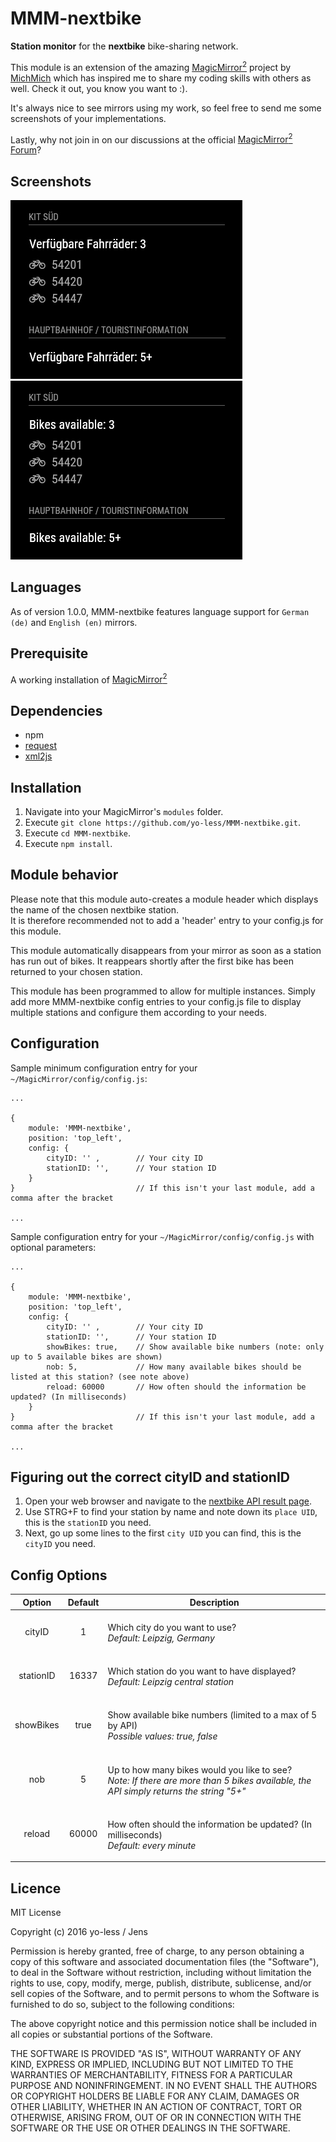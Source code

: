 # MMM-nextbike
<B>Station monitor</B> for the <B>nextbike</B> bike-sharing network.<P>

This module is an extension of the amazing [MagicMirror<sup>2</sup>](https://github.com/MichMich/MagicMirror) project by [MichMich](https://github.com/MichMich/) which has inspired me to share my coding skills with others as well. Check it out, you know you want to :). <P>

It's always nice to see mirrors using my work, so feel free to send me some screenshots of your implementations.<P>

Lastly, why not join in on our discussions at the official [MagicMirror<sup>2</sup> Forum](http://forum.magicmirror.builders/)?

## Screenshots

![German version](screenshots/screenshot_de.png)
![English version](screenshots/screenshot_en.png)

## Languages
As of version 1.0.0, MMM-nextbike features language support for `German (de)` and `English (en)` mirrors.

## Prerequisite
A working installation of [MagicMirror<sup>2</sup>](https://github.com/MichMich/MagicMirror)
 
## Dependencies
  * npm
  * [request](https://www.npmjs.com/package/request)
  * [xml2js](https://www.npmjs.com/package/xml2js)

## Installation
1. Navigate into your MagicMirror's `modules` folder.
2. Execute `git clone https://github.com/yo-less/MMM-nextbike.git`.
3. Execute `cd MMM-nextbike`.
3. Execute `npm install`.

## Module behavior
Please note that this module auto-creates a module header which displays the name of the chosen nextbike station. <BR>
It is therefore recommended not to add a 'header' entry to your config.js for this module.<P>
This module automatically disappears from your mirror as soon as a station has run out of bikes. It reappears shortly after the first bike has been returned to your chosen station.<P>
This module has been programmed to allow for multiple instances. Simply add more MMM-nextbike config entries to your config.js file to display multiple stations and configure them according to your needs.

## Configuration
Sample minimum configuration entry for your `~/MagicMirror/config/config.js`:

    ...
    
    {
        module: 'MMM-nextbike',
        position: 'top_left',
        config: {
            cityID: '' ,  		// Your city ID
            stationID: '', 		// Your station ID
        }
    } 							// If this isn't your last module, add a comma after the bracket
    
    ...


Sample configuration entry for your `~/MagicMirror/config/config.js` with optional parameters:

    ...
    
    {
        module: 'MMM-nextbike',
        position: 'top_left',
        config: {
            cityID: '' ,  		// Your city ID
            stationID: '', 		// Your station ID
            showBikes: true, 	// Show available bike numbers (note: only up to 5 available bikes are shown)
            nob: 5, 			// How many available bikes should be listed at this station? (see note above)
            reload: 60000 		// How often should the information be updated? (In milliseconds)
        }
    } 							// If this isn't your last module, add a comma after the bracket
    
    ...

## Figuring out the correct cityID and stationID
1. Open your web browser and navigate to the [nextbike API result page](http://api.nextbike.net/maps/nextbike-official.xml).
2. Use STRG+F to find your station by name and note down its `place UID`, this is the `stationID` you need.
3. Next, go up some lines to the first `city UID` you can find, this is the `cityID` you need.

## Config Options
| **Option** | **Default** | **Description** |
| :---: | :---: | --- |
| cityID | 1 | <BR>Which city do you want to use? <BR><EM> Default: Leipzig, Germany</EM><P> |
| stationID | 16337 | <BR>Which station do you want to have displayed? <BR><EM> Default: Leipzig central station </EM><P> |
| showBikes | true | <BR>Show available bike numbers (limited to a max of 5 by API) <BR><EM> Possible values: true, false </EM><P> |
| nob | 5 | <BR>Up to how many bikes would you like to see?<BR> <EM>Note: If there are more than 5 bikes available, the API simply returns the string "5+"</EM><P>|
| reload | 60000 | <BR>How often should the information be updated? (In milliseconds) <BR><EM> Default: every minute </EM><P> |

## Licence
MIT License

Copyright (c) 2016 yo-less / Jens

Permission is hereby granted, free of charge, to any person obtaining a copy
of this software and associated documentation files (the "Software"), to deal
in the Software without restriction, including without limitation the rights
to use, copy, modify, merge, publish, distribute, sublicense, and/or sell
copies of the Software, and to permit persons to whom the Software is
furnished to do so, subject to the following conditions:

The above copyright notice and this permission notice shall be included in all
copies or substantial portions of the Software.

THE SOFTWARE IS PROVIDED "AS IS", WITHOUT WARRANTY OF ANY KIND, EXPRESS OR
IMPLIED, INCLUDING BUT NOT LIMITED TO THE WARRANTIES OF MERCHANTABILITY,
FITNESS FOR A PARTICULAR PURPOSE AND NONINFRINGEMENT. IN NO EVENT SHALL THE
AUTHORS OR COPYRIGHT HOLDERS BE LIABLE FOR ANY CLAIM, DAMAGES OR OTHER
LIABILITY, WHETHER IN AN ACTION OF CONTRACT, TORT OR OTHERWISE, ARISING FROM,
OUT OF OR IN CONNECTION WITH THE SOFTWARE OR THE USE OR OTHER DEALINGS IN THE
SOFTWARE.
